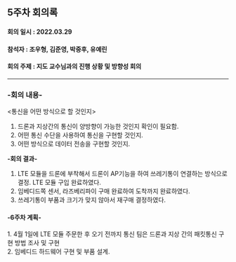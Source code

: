 <h2>5주차 회의록</h2>
<h4>회의 일시 : 2022.03.29</h4>
<h4>참석자 : 조우형, 김준영, 박중후, 유예린</h4>
<h4>회의 주제 :  지도 교수님과의 진행 상황 및 방향성 회의 </h4>

----------------------------------------------------------
<h3>-회의 내용-</h3>

<통신을 어떤 방식으로 할 것인지> 

 1. 드론과 지상간의 통신이 양방향이 가능한 것인지 확인이 필요함.
 2. 어떤 통신 수단을 사용하여 통신을 구현할 것인지.
 3. 어떤 방식으로 데이터 전송을 구현할 것인지.    


**-회의 결과-**
 1. LTE 모듈을 드론에 부착해서 드론이 AP기능을 하여 쓰레기통이 연결하는 방식으로 결정. LTE 모듈 구입 완료하였다.
 2. 임베디드쪽 센서, 라즈베리파이 구매 완료하여 도착까지 완료하였다.
 3. 쓰레기통이 부품과 크기가 맞지 않아서 재구매 결정하였다.
 
 <h4>-6주차 계획-</h4>
  1. 4월 1일에 LTE 모듈 주문한 후 오기 전까지 통신 팀은 드론과 지상 간의 패킷통신 구현 방법 조사 및 구현<br>
  2. 임베디드 하드웨어 구현 및 부품 설계.<br>

